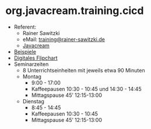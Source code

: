 # org.javacream.training.cicd

* Referent: 
  * Rainer Sawitzki
  * eMail: training@rainer-sawitzki.de
  * [Javacream](http://Javacream-org)
* [Beispiele](https://github.com/Javacream/org.javacream.training.cicd)
* [Digitales Flipchart](https://docs.google.com/presentation/d/10kved1egeiv9EdYakYzNoJ2A2yatAi8pzvHbEkdSrCI/edit?usp=sharing)
* Seminarzeiten 
  * 8 Unterrichtseinheiten mit jeweils etwa 90 Minuten
  * Montag
    * 9:00 - 17:00
    * Kaffeepausen 10:30 - 10:45 und 14:30 - 14:45
    * Mittagspause 45’ 12:15-13:00
  * Dienstag
    * 8:45 - 14:45
    * Kaffeepausen 10:30 - 10:45
    * Mittagspause 45’ 12:15-13:00
